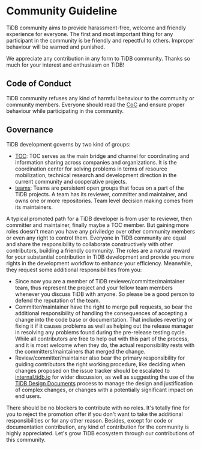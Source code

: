 # Community Guideline

TiDB community aims to provide harassment-free, welcome and friendly experience for everyone. The first and most important thing for any participant in the community is be friendly and repectful to others. Improper behaviour will be warned and punished.

We appreciate any contribution in any form to TiDB community. Thanks so much for your interest and enthusiasm on TiDB!

## Code of Conduct

TiDB community refuses any kind of harmful behaviour to the community or community members. Everyone should read the [CoC](https://github.com/pingcap/community/blob/master/CODE_OF_CONDUCT.md?from=from_parent_mindnote) and ensure proper behaviour while participating in the community.

## Governance

TiDB development governs by two kind of groups:

* [TOC](https://github.com/pingcap/community/tree/master/toc): TOC serves as the main bridge and channel for coordinating and information sharing across companies and organizations. It is the coordination center for solving problems in terms of resource mobilization, technical research and development direction in the current community and cooperative projects.
* [teams](https://github.com/pingcap/community/tree/master/teams): Teams are persistent open groups that focus on a part of the TiDB projects. A team has its reviewer, committer and maintainer, and owns one or more repositories. Team level decision making comes from its maintainers.

A typical promoted path for a TiDB developer is from user to reviewer, then committer and maintainer, finally maybe a TOC member.  But gaining more roles doesn't mean you have any priviledge over other community members or even any right to control them. Everyone in TiDB community are equal and share the responsibility to collaborate constructively with other contributors, building a friendly community. The roles are a natural reward for your substantial contribution in TiDB development and provide you more rights in the development workflow to enhance your efficiency. Meanwhile, they request some additional responsibilities from you:

* Since now you are a member of TiDB reviewer/committer/maintainer team, thus represent the project and your fellow team members whenever you discuss TiDB with anyone. So please be a good person to defend the reputation of the team.
* Committer/maintainer have the right to merge pull requests, so bear the additional responsibility of handling the consequences of accepting a change into the code base or documentation. That includes reverting or fixing it if it causes problems as well as helping out the release manager in resolving any problems found during the pre-release testing cycle. While all contributors are free to help out with this part of the process, and it is most welcome when they do, the actual responsibility rests with the committers/maintainers that merged the change.
* Review/committer/maintainer also bear the primary responsibility for guiding contributors the right working procedure, like deciding when changes proposed on the issue tracker should be escalated to [internal.tidb.io](https://internals.tidb.io) for wider discussion, as well as suggesting the use of the [TiDB Design Documents](https://github.com/pingcap/tidb/tree/master/docs/design) process to manage the design and justification of complex changes, or changes with a potentially significant impact on end users.

There should be no blockers to contribute with no roles. It's totally fine for you to reject the promotion offer if you don't want to take the additional responsibilities or for any other reason. Besides, except for code or documentation contribution, any kind of contribution for the community is highly appreciated. Let's grow TiDB ecosystem through our contributions of this community.

